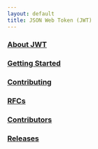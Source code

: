 ```yaml
---
layout: default
title: JSON Web Token (JWT)
---
```



<h3> <a href="{{ site.baseurl }}/docs/1.0/about">About JWT</a> </h3>
<h3> <a href="{{ site.baseurl }}/docs/1.0/getting-started">Getting Started</a> </h3>
<h3> <a href="{{ site.baseurl }}/docs/project/contributing">Contributing</a> </h3>
<h3> <a href="{{ site.baseurl }}/docs/project/rfcs">RFCs</a> </h3>
<h3> <a href="{{ site.baseurl }}/docs/project/contributors">Contributors</a> </h3>
<h3> <a href="{{ site.baseurl }}/docs/project/releases">Releases</a> </h3>
